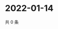 # 2022-01-14

共 0 条

<!-- BEGIN WEIBO -->
<!-- 最后更新时间 Fri Jan 14 2022 13:16:12 GMT+0800 (China Standard Time) -->

<!-- END WEIBO -->
